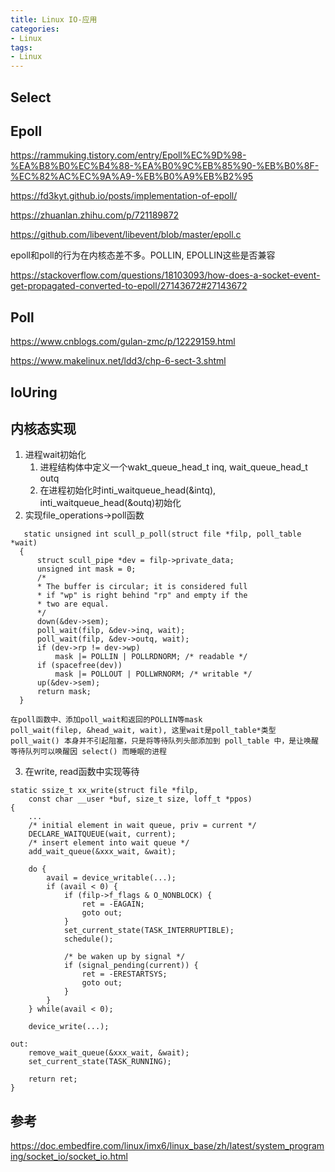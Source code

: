 ```yaml
---
title: Linux IO-应用
categories: 
- Linux
tags:
- Linux
---
```


## Select

## Epoll

https://rammuking.tistory.com/entry/Epoll%EC%9D%98-%EA%B8%B0%EC%B4%88-%EA%B0%9C%EB%85%90-%EB%B0%8F-%EC%82%AC%EC%9A%A9-%EB%B0%A9%EB%B2%95


https://fd3kyt.github.io/posts/implementation-of-epoll/

https://zhuanlan.zhihu.com/p/721189872

https://github.com/libevent/libevent/blob/master/epoll.c

epoll和poll的行为在内核态差不多。POLLIN, EPOLLIN这些是否兼容

https://stackoverflow.com/questions/18103093/how-does-a-socket-event-get-propagated-converted-to-epoll/27143672#27143672


## Poll

https://www.cnblogs.com/gulan-zmc/p/12229159.html

https://www.makelinux.net/ldd3/chp-6-sect-3.shtml

## IoUring

## 内核态实现
1. 进程wait初始化
   1) 进程结构体中定义一个wakt_queue_head_t inq, wait_queue_head_t outq
   2) 在进程初始化时inti_waitqueue_head(&intq), inti_waitqueue_head(&outq)初始化
2. 实现file_operations->poll函数
```
   static unsigned int scull_p_poll(struct file *filp, poll_table *wait)
  {
      struct scull_pipe *dev = filp->private_data;
      unsigned int mask = 0;
      /*
      * The buffer is circular; it is considered full
      * if "wp" is right behind "rp" and empty if the
      * two are equal.
      */
      down(&dev->sem);
      poll_wait(filp, &dev->inq, wait);
      poll_wait(filp, &dev->outq, wait);
      if (dev->rp != dev->wp)
          mask |= POLLIN | POLLRDNORM; /* readable */
      if (spacefree(dev))
          mask |= POLLOUT | POLLWRNORM; /* writable */
      up(&dev->sem);
      return mask;
  }
```
	在poll函数中、添加poll_wait和返回的POLLIN等mask
	poll_wait(filep, &head_wait, wait), 这里wait是poll_table*类型
	poll_wait() 本身并不引起阻塞，只是将等待队列头部添加到 poll_table 中，是让唤醒等待队列可以唤醒因 select() 而睡眠的进程

3. 在write, read函数中实现等待
```
static ssize_t xx_write(struct file *filp,
    const char __user *buf, size_t size, loff_t *ppos)
{
    ...
    /* initial element in wait queue, priv = current */
    DECLARE_WAITQUEUE(wait, current);
    /* insert element into wait queue */
    add_wait_queue(&xxx_wait, &wait);

    do {
        avail = device_writable(...);
        if (avail < 0) {
            if (filp->f_flags & O_NONBLOCK) {
                ret = -EAGAIN;
                goto out;
            }
            set_current_state(TASK_INTERRUPTIBLE);
            schedule();

            /* be waken up by signal */
            if (signal_pending(current)) {
                ret = -ERESTARTSYS;
                goto out;
            }
        }
    } while(avail < 0);

    device_write(...);

out:
    remove_wait_queue(&xxx_wait, &wait);
    set_current_state(TASK_RUNNING);

    return ret;
}
```

## 参考
https://doc.embedfire.com/linux/imx6/linux_base/zh/latest/system_programing/socket_io/socket_io.html
